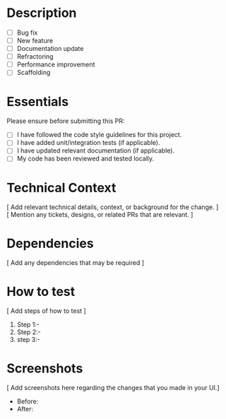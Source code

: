 # Description

- [ ] Bug fix
- [ ] New feature
- [ ] Documentation update
- [ ] Refractoring
- [ ] Performance improvement
- [ ] Scaffolding

# Essentials

Please ensure before submitting this PR:
- [ ]   I have followed the code style guidelines for this project.
- [ ] I have added unit/integration tests (if applicable).
- [ ] I have updated relevant documentation (if applicable).
- [ ] My code has been reviewed and tested locally.

# Technical Context

[ Add relevant technical details, context, or background for the change. ] <br/>
[ Mention any tickets, designs, or related PRs that are relevant. ]

# Dependencies

[ Add any dependencies that may be required ]

# How to test

[ Add steps of how to test ]
1. Step 1:-
2. Step 2:- 
3. step 3:-

# Screenshots

[ Add screenshots here regarding the changes that you made in your UI.]

* Before:
* After:
